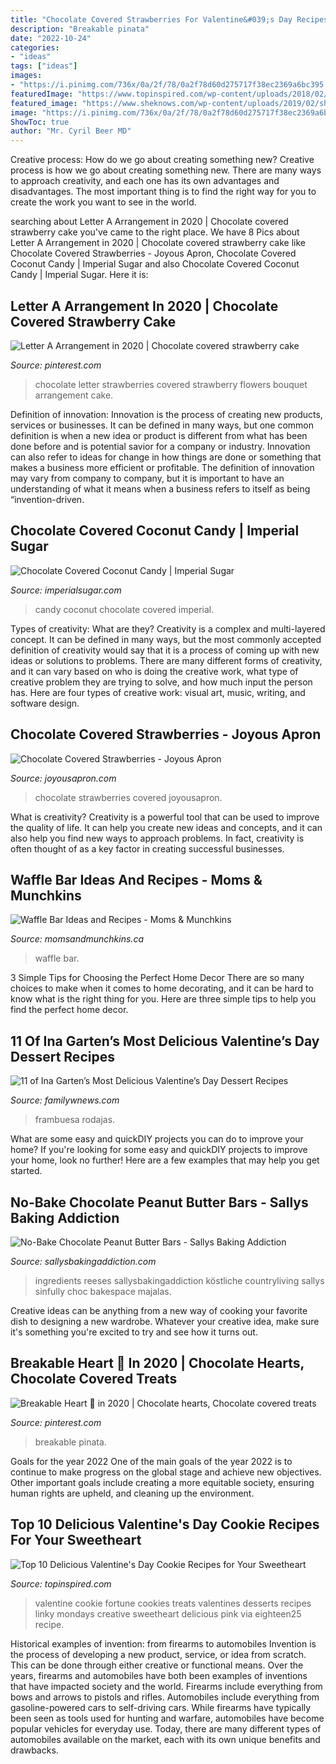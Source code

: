 ```yaml
---
title: "Chocolate Covered Strawberries For Valentine&#039;s Day Recipes : Waffle Bar"
description: "Breakable pinata"
date: "2022-10-24"
categories:
- "ideas"
tags: ["ideas"]
images:
- "https://i.pinimg.com/736x/0a/2f/78/0a2f78d60d275717f38ec2369a6bc395.jpg"
featuredImage: "https://www.topinspired.com/wp-content/uploads/2018/02/Valentine-Fortune-Cookies.jpg"
featured_image: "https://www.sheknows.com/wp-content/uploads/2019/02/shutterstock_1449847160.jpg?w=683"
image: "https://i.pinimg.com/736x/0a/2f/78/0a2f78d60d275717f38ec2369a6bc395.jpg"
ShowToc: true
author: "Mr. Cyril Beer MD"
---
```



Creative process: How do we go about creating something new?
Creative process is how we go about creating something new. There are many ways to approach creativity, and each one has its own advantages and disadvantages. The most important thing is to find the right way for you to create the work you want to see in the world.

	

		
searching about Letter A Arrangement in 2020 | Chocolate covered strawberry cake you've came to the right place. We have 8 Pics about Letter A Arrangement in 2020 | Chocolate covered strawberry cake like Chocolate Covered Strawberries - Joyous Apron, Chocolate Covered Coconut Candy | Imperial Sugar and also Chocolate Covered Coconut Candy | Imperial Sugar. Here it is:
		
    
## Letter A Arrangement In 2020 | Chocolate Covered Strawberry Cake

<img loading=lazy src="https://i.pinimg.com/736x/0a/2f/78/0a2f78d60d275717f38ec2369a6bc395.jpg" onerror="this.onerror=null;this.src='https://tse2.mm.bing.net/th?id=OIP.hPewEH1nna7FTrKfgYqZ4wHaIx&amp;pid=15.1';" alt="Letter A Arrangement in 2020 | Chocolate covered strawberry cake">

_Source: pinterest.com_

>chocolate letter strawberries covered strawberry flowers bouquet arrangement cake. 

	

Definition of innovation:
Innovation is the process of creating new products, services or businesses. It can be defined in many ways, but one common definition is when a new idea or product is different from what has been done before and is potential savior for a company or industry. Innovation can also refer to ideas for change in how things are done or something that makes a business more efficient or profitable. The definition of innovation may vary from company to company, but it is important to have an understanding of what it means when a business refers to itself as being “invention-driven.

    
## Chocolate Covered Coconut Candy | Imperial Sugar

<img loading=lazy src="https://www.imperialsugar.com/sites/default/files/recipe/Chocolate-covered-coconut-candy-imperial.jpg" onerror="this.onerror=null;this.src='https://tse1.mm.bing.net/th?id=OIP.oUKGIdVnHTLEIZ2ULjzjswHaE7&amp;pid=15.1';" alt="Chocolate Covered Coconut Candy | Imperial Sugar">

_Source: imperialsugar.com_

>candy coconut chocolate covered imperial. 

	

Types of creativity: What are they?
Creativity is a complex and multi-layered concept. It can be defined in many ways, but the most commonly accepted definition of creativity would say that it is a process of coming up with new ideas or solutions to problems. There are many different forms of creativity, and it can vary based on who is doing the creative work, what type of creative problem they are trying to solve, and how much input the person has. Here are four types of creative work: visual art, music, writing, and software design.

    
## Chocolate Covered Strawberries - Joyous Apron

<img loading=lazy src="https://www.joyousapron.com/wp-content/uploads/2018/02/IMG_4188-e1517614504553-1024x1024.jpg" onerror="this.onerror=null;this.src='https://tse3.mm.bing.net/th?id=OIP.EP-G84Fzn0YqYD_L9EKxqwHaHa&amp;pid=15.1';" alt="Chocolate Covered Strawberries - Joyous Apron">

_Source: joyousapron.com_

>chocolate strawberries covered joyousapron. 

	

What is creativity?
Creativity is a powerful tool that can be used to improve the quality of life. It can help you create new ideas and concepts, and it can also help you find new ways to approach problems. In fact, creativity is often thought of as a key factor in creating successful businesses.

    
## Waffle Bar Ideas And Recipes - Moms &amp; Munchkins

<img loading=lazy src="https://www.momsandmunchkins.ca/wp-content/uploads/2017/10/waffle-bar-3.jpg" onerror="this.onerror=null;this.src='https://tse2.mm.bing.net/th?id=OIP.y_6m8laa-ynAyGYn_xgyJgHaLH&amp;pid=15.1';" alt="Waffle Bar Ideas and Recipes - Moms &amp; Munchkins">

_Source: momsandmunchkins.ca_

>waffle bar. 

	

3 Simple Tips for Choosing the Perfect Home Decor
There are so many choices to make when it comes to home decorating, and it can be hard to know what is the right thing for you. Here are three simple tips to help you find the perfect home decor.

    
## 11 Of Ina Garten’s Most Delicious Valentine’s Day Dessert Recipes

<img loading=lazy src="https://www.sheknows.com/wp-content/uploads/2019/02/shutterstock_1449847160.jpg?w=683" onerror="this.onerror=null;this.src='https://tse1.mm.bing.net/th?id=OIP.G-KKQbZABdcHOjMjq6Xb-gHaLG&amp;pid=15.1';" alt="11 of Ina Garten’s Most Delicious Valentine’s Day Dessert Recipes">

_Source: familywnews.com_

>frambuesa rodajas. 

	

What are some easy and quickDIY projects you can do to improve your home?
If you're looking for some easy and quickDIY projects to improve your home, look no further! Here are a few examples that may help you get started.

    
## No-Bake Chocolate Peanut Butter Bars - Sallys Baking Addiction

<img loading=lazy src="https://sallysbakingaddiction.com/wp-content/uploads/2013/07/Reeses-Peanut-Butter-Bars.jpg" onerror="this.onerror=null;this.src='https://tse3.mm.bing.net/th?id=OIP.jMqOP9r3T3kBDLXAo9N9YgHaLH&amp;pid=15.1';" alt="No-Bake Chocolate Peanut Butter Bars - Sallys Baking Addiction">

_Source: sallysbakingaddiction.com_

>ingredients reeses sallysbakingaddiction köstliche countryliving sallys sinfully choc bakespace majalas. 

	

Creative ideas can be anything from a new way of cooking your favorite dish to designing a new wardrobe. Whatever your creative idea, make sure it's something you're excited to try and see how it turns out.

    
## Breakable Heart 🍫 In 2020 | Chocolate Hearts, Chocolate Covered Treats

<img loading=lazy src="https://i.pinimg.com/736x/cb/28/20/cb2820992801c8b07b9c2cd241af671e.jpg" onerror="this.onerror=null;this.src='https://tse1.mm.bing.net/th?id=OIP.cYGOmI_wjlzmH9vHQUXxQQHaJ3&amp;pid=15.1';" alt="Breakable Heart 🍫 in 2020 | Chocolate hearts, Chocolate covered treats">

_Source: pinterest.com_

>breakable pinata. 

	

Goals for the year 2022
One of the main goals of the year 2022 is to continue to make progress on the global stage and achieve new objectives. Other important goals include creating a more equitable society, ensuring human rights are upheld, and cleaning up the environment.

    
## Top 10 Delicious Valentine&#039;s Day Cookie Recipes For Your Sweetheart

<img loading=lazy src="https://www.topinspired.com/wp-content/uploads/2018/02/Valentine-Fortune-Cookies.jpg" onerror="this.onerror=null;this.src='https://tse2.mm.bing.net/th?id=OIP.nYNFyA2tC6CLsDotTdoPTAHaKr&amp;pid=15.1';" alt="Top 10 Delicious Valentine&#039;s Day Cookie Recipes for Your Sweetheart">

_Source: topinspired.com_

>valentine cookie fortune cookies treats valentines desserts recipes linky mondays creative sweetheart delicious pink via eighteen25 recipe. 

	

Historical examples of invention: from firearms to automobiles
Invention is the process of developing a new product, service, or idea from scratch. This can be done through either creative or functional means. Over the years, firearms and automobiles have both been examples of inventions that have impacted society and the world. Firearms include everything from bows and arrows to pistols and rifles. Automobiles include everything from gasoline-powered cars to self-driving cars. While firearms have typically been seen as tools used for hunting and warfare, automobiles have become popular vehicles for everyday use. Today, there are many different types of automobiles available on the market, each with its own unique benefits and drawbacks.

